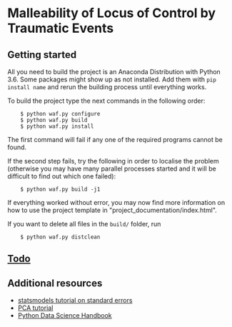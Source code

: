Malleability of Locus of Control by Traumatic Events
====================================================

Getting started
---------------

All you need to build the project is an Anaconda Distribution with Python 3.6.
Some packages might show up as not installed. Add them with ``pip install
name`` and rerun the building process until everything works.

To build the project type the next commands in the following order:

        $ python waf.py configure
        $ python waf.py build
        $ python waf.py install

The first command will fail if any one of the required programs cannot be
found.

If the second step fails, try the following in order to localise the problem
(otherwise you may have many parallel processes started and it will be
difficult to find out which one failed):

        $ python waf.py build -j1

If everything worked without error, you may now find more information on how to
use the project template in "project_documentation/index.html".

If you want to delete all files in the ``build/`` folder, run

        $ python waf.py distclean


[Todo](TODO.md)
---------------


Additional resources
--------------------

- [statsmodels tutorial on standard errors](http://www.vincentgregoire.com/standard-errors-in-python/)
- [PCA tutorial](https://jakevdp.github.io/PythonDataScienceHandbook/05.09-principal-component-analysis.html)
- [Python Data Science Handbook](https://jakevdp.github.io/PythonDataScienceHandbook/)